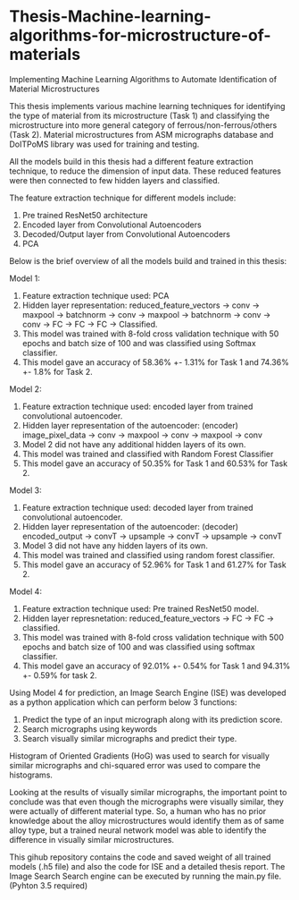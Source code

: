
# Thesis-Machine-learning-algorithms-for-microstructure-of-materials
Implementing Machine Learning Algorithms to Automate Identification of Material Microstructures

This thesis implements various machine learning techniques for identifying the type of material from its microstructure (Task 1) and classifying the microstructure into more general category of ferrous/non-ferrous/others (Task 2). Material microstructures from ASM micrographs database and DoITPoMS library was used for training and testing.

All the models build in this thesis had a different feature extraction technique, to reduce the dimension of input data. These reduced features were then connected to few hidden layers and classified.

The feature extraction technique for different models include:
1. Pre trained ResNet50 architecture
2. Encoded layer from Convolutional Autoencoders
3. Decoded/Output layer from Convolutional Autoencoders
4. PCA

Below is the brief overview of all the models build and trained in this thesis:

Model 1:

1. Feature extraction technique used: PCA
2. Hidden layer representation: reduced_feature_vectors -> conv -> maxpool -> batchnorm -> conv -> maxpool -> batchnorm -> conv -> conv -> FC -> FC -> FC -> Classified.
3. This model was trained with 8-fold cross validation technique with 50 epochs and batch size of 100 and was classified using Softmax classifier.
4. This model gave an accuracy of 58.36% +- 1.31% for Task 1 and 74.36% +- 1.8% for Task 2.

Model 2:

1. Feature extraction technique used: encoded layer from trained convolutional autoencoder.
2. Hidden layer representation of the autoencoder: (encoder) image_pixel_data -> conv -> maxpool -> conv -> maxpool -> conv
3. Model 2 did not have any additional hidden layers of its own.
4. This model was trained and classified with Random Forest Classifier
5. This model gave an accuracy of 50.35% for Task 1 and 60.53% for Task 2.

Model 3:

1. Feature extraction technique used: decoded layer from trained convolutional autoencoder.
2. Hidden layer representation of the autoencoder: (decoder) encoded_output -> convT -> upsample -> convT -> upsample -> convT
3. Model 3 did not have any hidden layers of its own.
4. This model was trained and classified using random forest classifier.
5. This model gave an accuracy of 52.96% for Task 1 and 61.27% for Task 2.

Model 4:

1. Feature extraction technique used: Pre trained ResNet50 model.
2. Hidden layer represnetation: reduced_feature_vectors -> FC -> FC -> classified.
3. This model was trained with 8-fold cross validation technique with 500 epochs and  batch size of 100 and was classified using softmax classifier.
4. This model gave an accuracy of 92.01% +- 0.54% for Task 1 and 94.31% +- 0.59% for task 2.

Using Model 4 for prediction, an Image Search Engine (ISE) was developed as a python application which can perform below 3 functions:

1. Predict the type of an input micrograph along with its prediction score.
2. Search micrographs using keywords
3. Search visually similar micrographs and predict their type.

Histogram of Oriented Gradients (HoG) was used to search for visually similar micrographs and chi-squared error was used to compare the histograms.

Looking at the results of visually similar micrographs, the important point to conclude was that even though the micrographs were visually similar, they were actually of different material type. So, a human who has no prior knowledge about the alloy microstructures would identify them as of same alloy type, but a trained neural network model was able to identify the difference in visually similar microstructures.  

This gihub repository contains the code and saved weight of all trained models (.h5 file) and also the code for ISE and a detailed thesis report. The Image Search Search engine can be executed by running the main.py file. (Pyhton 3.5 required)
